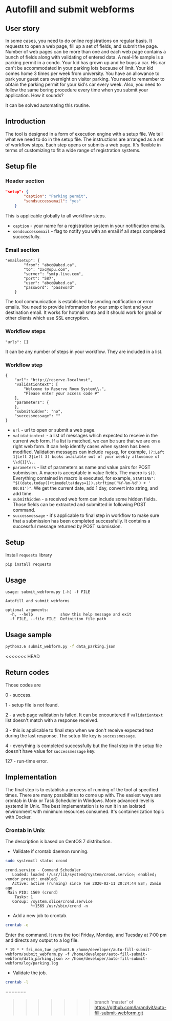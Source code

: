 # Autofill and submit webforms

## User story

In some cases, you need to do online registrations on regular basis. It requests to open a web page, fill up a set of fields, and submit the page. Number of web pages can be more than one and each web page contains a bunch of fields along with validating of entered data. A real-life sample is a parking permit in a condo. Your kid has grown up and he buys a car. His car can't be accommodated in your parking lots because of limit. Your kid comes home 3 times per week from university. You have an allowance to park your guest cars overnight on visitor parking. You need to remember to obtain the parking permit for your kid's car every week. Also, you need to follow the same boring procedure every time when you submit your application. How it sounds?

It can be solved automating this routine.

## Introduction

The tool is designed in a form of execution engine with a setup file. We tell what we need to do in the setup file. The instructions are arranged as a set of workflow steps. Each step opens or submits a web page. It's flexible in terms of customizing to fit a wide range of registration systems.

## Setup file

### Header section

```json
"setup": {
		"caption": "Parking permit",
		"sendsuccessemail": "yes"
	}
```
This is applicable globally to all workflow steps. 
* `caption` - your name for a registration system in your notification emails. 
* `sendsuccessemail` - flag to notify you with an email if all steps completed successfully.

### Email section

```
"emailsetup": {
		"from": "abcd@abcd.ca",
		"to": "zxc@opu.com",
		"server": "smtp.live.com",
		"port": "587",
		"user": "abcd@abcd.ca",
		"password": "password"
	}
```
The tool communication is established by sending notification or error emails. You need to provide information for your smtp client and your destination email. It works for hotmail smtp and it should work for gmail or other clients which use SSL encryption.

### Workflow steps

```
"urls": []
```
It can be any number of steps in your workflow. They are included in a list.

###  Workflow step

```
{
	"url": "http://reserve.localhost",
	"validationtext": [
		"Welcome to Reserve Room System\\.",
		"Please enter your access code #"
	],
	"parameters": {
	},
	"submithidden": "no",
	"successmessage": ""
}
```
* `url` - url to open or submit a web page.
* `validationtext` - a list of messages which expected to receive in the current web form. If a list is matched, we can be sure that we are on a right web form. It can help identify cases when system has been modified. Validation messages can include `regexp`, for example, `(?:Left 1|Left 2|Left 3) books available out of your weekly allowance of \\d{1}\\.`.   
* `parameters` - list of parameters as name and value pairs for POST submission. A macro is acceptable in value fields. The macro is `$()`. Everything contained in macro is executed, for example, `STARTING": "$((date.today()+timedelta(days=1)).strftime('%Y-%m-%d') + ' 00:01')"`. We get the current date, add 1 day, convert into string, and add time.  
* `submithidden` - a received web form can include some hidden fields. Those fields can be extracted and submitted in following POST command.
* `successmessage` - it's applicable to final step in workflow to make sure that a submission has been completed successfully. It contains a successful message returned by POST submission.

## Setup

Install `requests` library

```bash
pip install requests
```

## Usage

```text
usage: submit_webform.py [-h] -f FILE

Autofill and submit webforms

optional arguments:
  -h, --help            show this help message and exit
  -f FILE, --file FILE  Definition file path
```

## Usage sample

```bash
python3.6 submit_webform.py -f data_parking.json
```
<<<<<<< HEAD

## Return codes

Those codes are

0 - success.

1 - setup file is not found.

2 - a web page validation is failed. It can be encountered if `validationtext` list doesn't match with a response received.
 
3 - this is applicable to final step when we don't receive expected text during the last response. The setup file key is `successmessage`.

4 - everything is completed successfully but the final step in the setup file doesn't have value for `successmessage` key.

127 - run-time error.

## Implementation

The final step is to establish a process of running of the tool at specified times. There are many possibilities to come up with. The easiest ways are crontab in Unix or Task Scheduler in Windows. More advanced level is systemd in Unix. The best implementation is to run it in an isolated environment with minimum resources consumed. It's containerization topic with Docker.

### Crontab in Unix

The description is based on CentOS 7 distribution.

* Validate if crontab daemon running.

```bash
sudo systemctl status crond
```
 
```text
crond.service - Command Scheduler
   Loaded: loaded (/usr/lib/systemd/system/crond.service; enabled; vendor preset: enabled)
   Active: active (running) since Tue 2020-02-11 20:24:44 EST; 25min ago
 Main PID: 1569 (crond)
    Tasks: 1
   CGroup: /system.slice/crond.service
           └─1569 /usr/sbin/crond -n
```

* Add a new job to crontab.

```bash
crontab -e
```

Enter the command. It runs the tool Friday, Monday, and Tuesday at 7:00 pm and directs any output to a log file.

```text
* 19 * * fri,mon,tue python3.6 /home/developer/auto-fill-submit-webform/submit_webform.py -f /home/developer/auto-fill-submit-webform/data_parking.json >> /home/developer/auto-fill-submit-webform/log/parking.log
```

* Validate the job.

```bash
crontab -l
```
=======
>>>>>>> branch 'master' of https://github.com/larandvit/auto-fill-submit-webform.git

